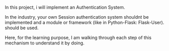 In this project, i will implement an Authentication System.

In the industry, your own Session authentication system shouldnt be implemented and a module or framework (like in Python-Flask: Flask-User). should be used.

Here, for the learning purpose, I am walking through each step of this mechanism to understand it by doing.

